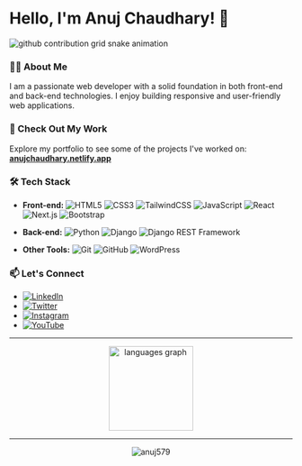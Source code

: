 # Hello, I'm Anuj Chaudhary! 👋

<picture>
  <source
    media="(prefers-color-scheme: dark)"
    srcset="https://raw.githubusercontent.com/Anuj579/snk/output/github-contribution-grid-snake-dark.svg"
  />
  <source
    media="(prefers-color-scheme: light)"
    srcset="https://raw.githubusercontent.com/Anuj579/snk/output/github-contribution-grid-snake.svg"
  />
  <img
    alt="github contribution grid snake animation"
    src="https://raw.githubusercontent.com/Anuj579/snk/output/github-contribution-grid-snake.svg"
  />
</picture>

### 👨‍💻 About Me
I am a passionate web developer with a solid foundation in both front-end and back-end technologies. I enjoy building responsive and user-friendly web applications.

### 🌟 Check Out My Work
Explore my portfolio to see some of the projects I've worked on: [**anujchaudhary.netlify.app**](https://anujchaudhary.netlify.app/)

### 🛠️ Tech Stack
- **Front-end:** 
  ![HTML5](https://img.shields.io/badge/HTML5-E34F26?style=for-the-badge&logo=html5&logoColor=white)
  ![CSS3](https://img.shields.io/badge/CSS3-1572B6?style=for-the-badge&logo=css3&logoColor=white)
  ![TailwindCSS](https://img.shields.io/badge/Tailwind_CSS-38B2AC?style=for-the-badge&logo=tailwind-css&logoColor=white)
  ![JavaScript](https://img.shields.io/badge/JavaScript-F7DF1E?style=for-the-badge&logo=javascript&logoColor=black)
  ![React](https://img.shields.io/badge/React-20232A?style=for-the-badge&logo=react&logoColor=61DAFB)
  ![Next.js](https://img.shields.io/badge/Next.js-000000?style=for-the-badge&logo=nextdotjs&logoColor=white)
  ![Bootstrap](https://img.shields.io/badge/Bootstrap-563D7C?style=for-the-badge&logo=bootstrap&logoColor=white)

- **Back-end:**
  ![Python](https://img.shields.io/badge/Python-3776AB?style=for-the-badge&logo=python&logoColor=white)
  ![Django](https://img.shields.io/badge/Django-092E20?style=for-the-badge&logo=django&logoColor=white)
  ![Django REST Framework](https://img.shields.io/badge/Django%20REST-092E20?style=for-the-badge&logo=django&logoColor=white)

- **Other Tools:**
  ![Git](https://img.shields.io/badge/Git-F05032?style=for-the-badge&logo=git&logoColor=white)
  ![GitHub](https://img.shields.io/badge/GitHub-181717?style=for-the-badge&logo=github&logoColor=white)
  ![WordPress](https://img.shields.io/badge/WordPress-21759B?style=for-the-badge&logo=wordpress&logoColor=white)

### 📫 Let's Connect
- [![LinkedIn](https://img.shields.io/badge/LinkedIn-0A66C2?style=for-the-badge&logo=linkedin&logoColor=white)](https://www.linkedin.com/in/anujchaudhary549/)
- [![Twitter](https://img.shields.io/badge/X-000000?style=for-the-badge&logo=x&logoColor=white)](https://x.com/anujbuilds)
- [![Instagram](https://img.shields.io/badge/Instagram-E4405F?style=for-the-badge&logo=instagram&logoColor=white)](https://www.instagram.com/anujbuilds/)
- [![YouTube](https://img.shields.io/badge/YouTube-FF0000?style=for-the-badge&logo=youtube&logoColor=white)](https://www.youtube.com/@anujbuilds)


---

<div align="center">
  <img src="https://github-readme-stats.vercel.app/api/top-langs?username=anuj579&locale=en&hide_title=false&layout=compact&card_width=320&langs_count=10&theme=dark&hide_border=false&order=2" height="150" alt="languages graph"  />
</div>



---

<p align= center ><img src="https://komarev.com/ghpvc/?username=anuj579&label=Profile%20views&color=0e75b6&style=flat" alt="anuj579" /></p>




<!---
Anuj579/Anuj579 is a ✨ special ✨ repository because its `README.md` (this file) appears on your GitHub profile.
You can click the Preview link to take a look at your changes.
--->

